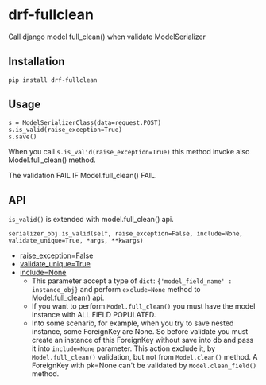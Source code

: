 # drf-fullclean
Call django model full_clean() when validate ModelSerializer

## Installation
```
pip install drf-fullclean
```

## Usage
```
s = ModelSerializerClass(data=request.POST)
s.is_valid(raise_exception=True)
s.save()
```
When you call `s.is_valid(raise_exception=True)` this method invoke also Model.full_clean() method.

The validation FAIL IF Model.full_clean() FAIL.

## API
`is_valid()` is extended with model.full_clean() api.

```
serializer_obj.is_valid(self, raise_exception=False, include=None, validate_unique=True, *args, **kwargs)
```
  + [raise_exception=False](https://www.django-rest-framework.org/api-guide/serializers/#raising-an-exception-on-invalid-data)
  + [validate_unique=True](https://docs.djangoproject.com/en/3.2/ref/models/instances/#django.db.models.Model.full_clean)
  + [include=None](https://docs.djangoproject.com/en/3.2/ref/models/instances/#django.db.models.Model.full_clean)
    + This parameter accept a type of `dict`: `{'model_field_name' : instance_obj}` and perform `exclude=None` method to Model.full_clean() api.
    + If you want to perform `Model.full_clean()` you must have the model instance with ALL FIELD POPULATED.
    + Into some scenario, for example, when you try to save nested instance, some ForeignKey are None. So before validate you must create an instance of this ForeignKey without save into db and pass it into `include=None` parameter. This action exclude it, by `Model.full_clean()` validation, but not from `Model.clean()` method. A ForeignKey with pk=None can't be validated by `Model.clean_field()` method.
  


